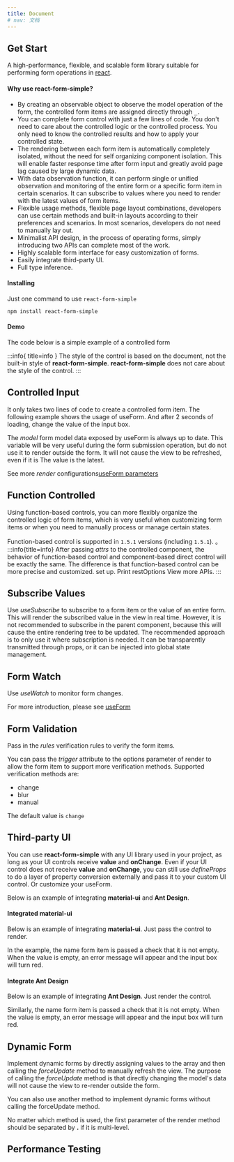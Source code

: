 ```yaml
---
title: Document
# nav: 文档
---
```


## <Mdh>Get Start</Mdh>

A high-performance, flexible, and scalable form library suitable for performing form operations in [react](https://react.dev/).

#### Why use react-form-simple?

- By creating an observable object to observe the model operation of the form, the controlled form items are assigned directly through `_.`
- You can complete form control with just a few lines of code. You don't need to care about the controlled logic or the controlled process. You only need to know the controlled results and how to apply your controlled state.
- The rendering between each form item is automatically completely isolated, without the need for self organizing component isolation. This will enable faster response time after form input and greatly avoid page lag caused by large dynamic data.
- With data observation function, it can perform single or unified observation and monitoring of the entire form or a specific form item in certain scenarios. It can subscribe to values where you need to render with the latest values of form items.
- Flexible usage methods, flexible page layout combinations, developers can use certain methods and built-in layouts according to their preferences and scenarios. In most scenarios, developers do not need to manually lay out.
- Minimalist API design, in the process of operating forms, simply introducing two APIs can complete most of the work.
- Highly scalable form interface for easy customization of forms.
- Easily integrate third-party UI.
- Full type inference.

#### Installing

Just one command to use `react-form-simple`

```
npm install react-form-simple
```

#### Demo

The code below is a simple example of a controlled form

<code src="../demos/_example.tsx"></code>
:::info{ title=info }
The style of the control is based on the document, not the built-in style of **react-form-simple**. **react-form-simple** does not care about the style of the control.
:::

## <Mdh>Controlled Input</Mdh>

It only takes two lines of code to create a controlled form item. The following example shows the usage of useForm. And after 2 seconds of loading, change the value of the input box.

The _model_ form model data exposed by useForm is always up to date. This variable will be very useful during the form submission operation, but do not use it to render outside the form. It will not cause the view to be refreshed, even if it is The value is the latest.

See more _render_ configurations<a href="/intro/api#useform">useForm parameters</a>
<code src="../demos/_controller.tsx"></code>

## <Mdh version="1.5.1">Function Controlled</Mdh>

Using function-based controls, you can more flexibly organize the controlled logic of form items, which is very useful when customizing form items or when you need to manually process or manage certain states.

Function-based control is supported in `1.5.1` versions (including `1.5.1`).
<code src="../demos/_controller_fn.tsx"></code>
。
:::info{title=info}
After passing _attrs_ to the controlled component, the behavior of function-based control and component-based direct control will be exactly the same. The difference is that function-based control can be more precise and customized. set up. Print restOptions View more APIs.
:::

## <Mdh>Subscribe Values</Mdh>

Use _useSubscribe_ to subscribe to a form item or the value of an entire form. This will render the subscribed value in the view in real time. However, it is not recommended to subscribe in the parent component, because this will cause the entire rendering tree to be updated. The recommended approach is to only use it where subscription is needed. It can be transparently transmitted through props, or it can be injected into global state management.

<code src="../demos/_controller_sub.tsx"></code>

## <Mdh>Form Watch</Mdh>

Use _useWatch_ to monitor form changes.

For more introduction, please see <a href="/intro/api#useform">useForm</a>
<code src="../demos/_watch.tsx"></code>

## <Mdh>Form Validation</Mdh>

Pass in the _rules_ verification rules to verify the form items.

You can pass the _trigger_ attribute to the options parameter of render to allow the form item to support more verification methods.
Supported verification methods are:

- change
- blur
- manual

The default value is `change`

<code src="../demos/_vaild.tsx"></code>

## <Mdh>Third-party UI</Mdh>

You can use **react-form-simple** with any UI library used in your project, as long as your UI controls receive **value** and **onChange**. Even if your UI control does not receive **value** and **onChange**, you can still use _defineProps_ to do a layer of property conversion externally and pass it to your custom UI control. Or customize your useForm.

Below is an example of integrating **material-ui** and **Ant Design**.

#### Integrated material-ui

Below is an example of integrating **material-ui**. Just pass the control to render.

In the example, the name form item is passed a check that it is not empty. When the value is empty, an error message will appear and the input box will turn red.

<code src="../demos/_ui.tsx"></code>

#### <div style="margin-top: 15px">Integrate Ant Design</div>

Below is an example of integrating **Ant Design**. Just render the control.

Similarly, the name form item is passed a check that it is not empty. When the value is empty, an error message will appear and the input box will turn red.

<code src="../demos/_ui_antd.tsx"></code>

## <Mdh>Dynamic Form</Mdh>

Implement dynamic forms by directly assigning values to the array and then calling the _forceUpdate_ method to manually refresh the view. The purpose of calling the _forceUpdate_ method is that directly changing the model's data will not cause the view to re-render outside the form.
<code src="../demos/_dymic.tsx"></code>

You can also use another method to implement dynamic forms without calling the forceUpdate method.
<code src="../demos/_dymic_01.tsx"></code>

No matter which method is used, the first parameter of the render method should be separated by **.** if it is multi-level.

## <Mdh>Performance Testing</Mdh>

<code src="../demos/_performance_test.tsx"></code>
